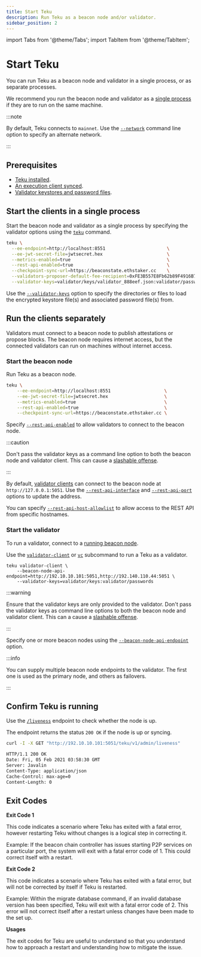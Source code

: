 ```yaml
---
title: Start Teku
description: Run Teku as a beacon node and/or validator.
sidebar_position: 2
---
```


import Tabs from '@theme/Tabs';
import TabItem from '@theme/TabItem';

# Start Teku

You can run Teku as a beacon node and validator in a single process, or as separate processes.

We recommend you run the beacon node and validator as a [single process] if they are to run on the same machine.

:::note

By default, Teku connects to `mainnet`. Use the [`--network`](../reference/cli/index.md#network) command line option to specify an alternate network.

:::

## Prerequisites

- [Teku installed](install/install-binaries.md).
- [An execution client synced](connect/mainnet.md#2-start-the-execution-client).
- [Validator keystores and password files](connect/mainnet.md#3-generate-validator-keys-and-stake-eth).

## Start the clients in a single process

Start the beacon node and validator as a single process by specifying the validator options using the [`teku`](../reference/cli/index.md#options) command.

```bash title="Example"
teku \
  --ee-endpoint=http://localhost:8551                       \
  --ee-jwt-secret-file=jwtsecret.hex                        \
  --metrics-enabled=true                                    \
  --rest-api-enabled=true                                   \
  --checkpoint-sync-url=https://beaconstate.ethstaker.cc    \
  --validators-proposer-default-fee-recipient=0xFE3B557E8Fb62b89F4916B721be55cEb828dBd73 \
  --validator-keys=validator/keys/validator_888eef.json:validator/passwords/validator_888eef.txt
```

Use the [`--validator-keys`](../reference/cli/index.md#validator-keys) option to specify the directories or files to load the encrypted keystore file(s) and associated password file(s) from.

## Run the clients separately

Validators must connect to a beacon node to publish attestations or propose blocks. The beacon node requires internet access, but the connected validators can run on machines without internet access.

### Start the beacon node

Run Teku as a beacon node.

```bash title="Example"
teku \
    --ee-endpoint=http://localhost:8551                    \
    --ee-jwt-secret-file=jwtsecret.hex                     \
    --metrics-enabled=true                                 \
    --rest-api-enabled=true                                \
    --checkpoint-sync-url=https://beaconstate.ethstaker.cc \
```

Specify [`--rest-api-enabled`](../reference/cli/index.md#rest-api-enabled) to allow validators to connect to the beacon node.

:::caution

Don't pass the validator keys as a command line option to both the beacon node and validator client. This can cause a [slashable offense].

:::

By default, [validator clients] can connect to the beacon node at `http://127.0.0.1:5051`. Use the [`--rest-api-interface`](../reference/cli/index.md#rest-api-interface) and [`--rest-api-port`](../reference/cli/index.md#rest-api-port) options to update the address.

You can specify [`--rest-api-host-allowlist`](../reference/cli/index.md#rest-api-host-allowlist) to allow access to the REST API from specific hostnames.

### Start the validator

To run a validator, connect to a [running beacon node].

Use the [`validator-client`](../reference/cli/subcommands/validator-client.md#validator-client-vc) or [`vc`](../reference/cli/subcommands/validator-client.md#validator-client-vc) subcommand to run a Teku as a validator.

```title="Example"
teku validator-client \
    --beacon-node-api-endpoint=http://192.10.10.101:5051,http://192.140.110.44:5051 \
    --validator-keys=validator/keys:validator/passwords
```

:::warning

Ensure that the validator keys are only provided to the validator. Don't pass the validator keys as command line options to both the beacon node and validator client. This can a cause a [slashable offense].

:::

Specify one or more beacon nodes using the [`--beacon-node-api-endpoint`](../reference/cli/subcommands/validator-client.md#beacon-node-api-endpoint-beacon-node-api-endpoints) option.

:::info

You can supply multiple beacon node endpoints to the validator. The first one is used as the primary node, and others as failovers.

:::

## Confirm Teku is running

Use the [`/liveness`](https://consensys.github.io/teku/#operation/getTekuV1AdminLiveness) endpoint to check whether the node is up.

The endpoint returns the status `200 OK` if the node is up or syncing.

<Tabs>
  <TabItem value="curl HTTP request" label="curl HTTP request" default>

```bash
curl -I -X GET "http://192.10.10.101:5051/teku/v1/admin/liveness"
```

  </TabItem>
  <TabItem value="Result" label="Result" >

```bash
HTTP/1.1 200 OK
Date: Fri, 05 Feb 2021 03:58:30 GMT
Server: Javalin
Content-Type: application/json
Cache-Control: max-age=0
Content-Length: 0
```

  </TabItem>
</Tabs>

## Exit Codes

**Exit Code 1**

This code indicates a scenario where Teku has exited with a fatal error, however restarting Teku without changes is a logical step in correcting it.

Example: If the beacon chain controller has issues starting P2P services on a particular port, the system will exit with a fatal error code of 1. This could correct itself with a restart.

**Exit Code 2**

This code indicates a scenario where Teku has exited with a fatal error, but will not be corrected by itself if Teku is restarted.

Example: Within the migrate database command, if an invalid database version has been specified, Teku will exit with a fatal error code of 2. This error will not correct itself after a restart unless changes have been made to the set up.

**Usages**

The exit codes for Teku are useful to understand so that you understand how to approach a restart and understanding how to mitigate the issue.

<!-- links -->

[validator clients]: #start-the-validator
[running beacon node]: #start-the-beacon-node
[Validator keystores]: connect/testnet.md#generate-the-validators-and-send-the-deposits
[password files]: connect/testnet.md#create-a-password-file-for-each-validator-key
[slashable offense]: ../concepts/slashing-protection.md
[single process]: #start-the-clients-in-a-single-process
